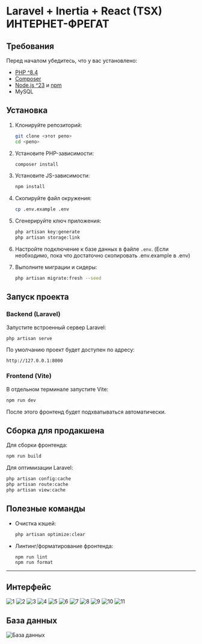 
# Laravel + Inertia + React (TSX) ИНТЕРНЕТ-ФРЕГАТ

## Требования
Перед началом убедитесь, что у вас установлено:
- [PHP ^8.4](https://www.php.net/)
- [Composer](https://getcomposer.org/)
- [Node.js ^23](https://nodejs.org/) и [npm](https://www.npmjs.com/)
- MySQL

## Установка
1. Клонируйте репозиторий:
   ```bash
   git clone <этот репо>
   cd <репо>

2. Установите PHP-зависимости:

   ```bash
   composer install
   ```

3. Установите JS-зависимости:

   ```bash
   npm install
   ```

4. Скопируйте файл окружения:

   ```bash
   cp .env.example .env
   ```

5. Сгенерируйте ключ приложения:

   ```bash
   php artisan key:generate
   php artisan storage:link
   ```

6. Настройте подключение к базе данных в файле `.env`. (Если необходимо, пока что достаточно скопировать .env.example в .env)

7. Выполните миграции и сидеры:

   ```bash
   php artisan migrate:fresh --seed
   ```

## Запуск проекта

### Backend (Laravel)

Запустите встроенный сервер Laravel:

```bash
php artisan serve
```

По умолчанию проект будет доступен по адресу:

```
http://127.0.0.1:8000
```

### Frontend (Vite)

В отдельном терминале запустите Vite:

```bash
npm run dev
```

После этого фронтенд будет подхватываться автоматически.

## Сборка для продакшена

Для сборки фронтенда:

```bash
npm run build
```

Для оптимизации Laravel:

```bash
php artisan config:cache
php artisan route:cache
php artisan view:cache
```

## Полезные команды

* Очистка кэшей:

  ```bash
  php artisan optimize:clear
  ```
* Линтинг/форматирование фронтенда:

  ```bash
  npm run lint
  npm run format
  ```

---
## Интерфейс
![1](https://i.imgur.com/CRPT2VM.png)
![2](https://i.imgur.com/6Mb4AP3.png)
![3](https://i.imgur.com/WYxTdf2.png)
![4](https://i.imgur.com/NR9vZ0z.png)
![5](https://i.imgur.com/D0EwaZV.png)
![6](https://i.imgur.com/zr5Gksn.png)
![7](https://i.imgur.com/fUCF3p6.png)
![8](https://i.imgur.com/EN5e74W.png)
![9](https://i.imgur.com/SdisifJ.png)
![10](https://i.imgur.com/Npohrdm.png)
![11](https://i.imgur.com/56NZXEn.png)




## База данных
![База данных](https://i.imgur.com/E2L7a8C.png)
